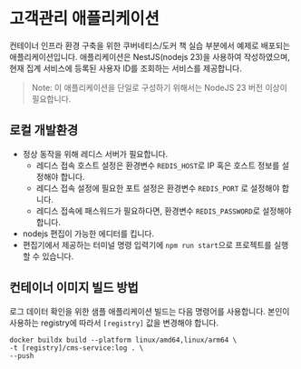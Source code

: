 # 고객관리 애플리케이션

컨테이너 인프라 환경 구축을 위한 쿠버네티스/도커 책 실습 부분에서 예제로 배포되는 애플리케이션입니다. 애플리케이션은 NestJS(nodejs 23)을 사용하여 작성하였으며, 현재 집계 서비스에 등록된 사용자 ID를 조회하는 서비스를 제공합니다.
> Note: 이 애플리케이션을 단일로 구성하기 위해서는 NodeJS 23 버전 이상이 필요합니다.

## 로컬 개발환경
- 정상 동작을 위해 레디스 서버가 필요합니다.
    * 레디스 접속 호스트 설정은 환경변수 `REDIS_HOST`로 IP 혹은 호스트 정보를 설정해야 합니다.
    * 레디스 접속 설정에 필요한 포트 설정은 환경변수 `REDIS_PORT` 로 설정해야 합니다.
    * 레디스 접속에 패스워드가 필요하다면, 환경변수 `REDIS_PASSWORD`로 설정해야 합니다.  
- nodejs 편집이 가능한 에디터를 킵니다.
- 편집기에서 제공하는 터미널 명령 입력기에 `npm run start`으로 프로젝트를 실행할 수 있습니다.

## 컨테이너 이미지 빌드 방법
로그 데이터 확인을 위한 샘플 애플리케이션 빌드는 다음 명령어를 사용합니다.
본인이 사용하는 registry에 따라서 `[registry]` 값을 변경해야 합니다.
```shell
docker buildx build --platform linux/amd64,linux/arm64 \
-t [registry]/cms-service:log . \
--push
```